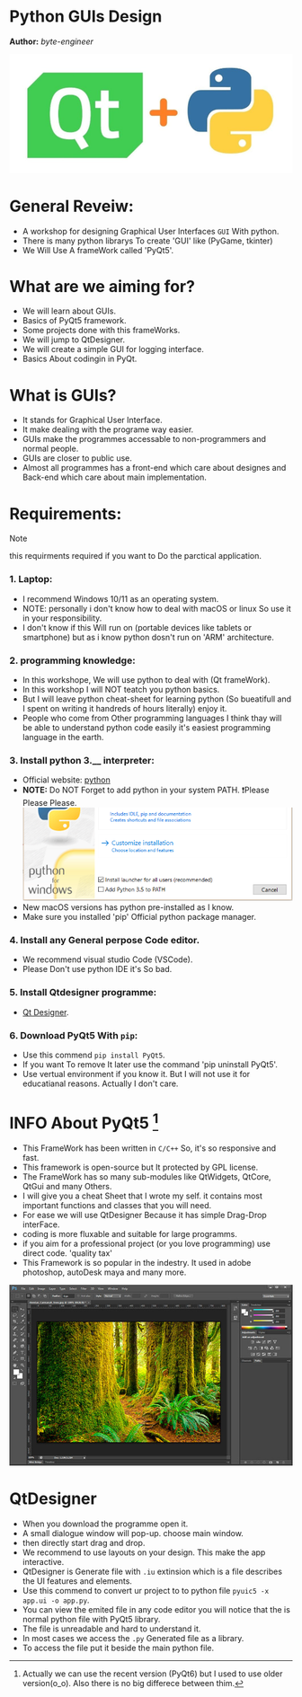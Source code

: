 <!-- README.md -->
<!-- Creator: byte-engineer -->
<!-- Date: 1 / 11 / 2024  -->
<!-- This WorkShop For IEEE Team. -->

<!-- I will upload this project to my github page. -->
<!-- https://github.com/byte-engineer/GUIsDesignWS -->

Python GUIs Design
==================
**Author:** *byte-engineer*

![python](Images/PyQt.jpg)

# General Reveiw:
   * A workshop for designing Graphical User Interfaces `GUI` With python.
   * There is many python librarys To create 'GUI' like (PyGame, tkinter)
   * We Will Use A frameWork called 'PyQt5'.



# What are we aiming for?
   * We will learn about GUIs.
   * Basics of PyQt5 framework.
   * Some projects done with this frameWorks. 
   * We will jump to QtDesigner.
   * We will create a simple GUI for logging interface.
   * Basics About codingin in PyQt.


# What is GUIs?
   * It stands for Graphical User Interface.
   * It make dealing with the programe way easier.
   * GUIs make the programmes accessable to non-programmers and normal people.
   * GUIs are closer to public use.
   * Almost all programmes has a front-end which care about designes and Back-end which care about main implementation.



# Requirements:
> [!NOTE]
> this requirments required if you want to Do the parctical application.

### 1. Laptop:
   * I recommend Windows 10/11 as an operating system.
   * NOTE: personally i don't know how to deal with macOS or linux So use it in your responsibility.
   * I don't know if this Will run on (portable devices like tablets or smartphone) but as i know python dosn't run on 'ARM' architecture. 
### 2. programming knowledge:
   * In this workshope, We will use python to deal with (Qt frameWork).
   * In this workshop I will NOT teatch you python basics.
   * But I will leave python cheat-sheet for learning python (So bueatifull and I spent on writing it handreds of hours literally) enjoy it.
   * People who come from Other programming languages I think thay will be able to understand python code easily it's easiest programming language in the earth. 
### 3. Install python 3.__ interpreter:
   * Official website: [python](https://www.python.org/downloads/)
   * **NOTE:** Do NOT Forget to add python in your system PATH. ❗Please Please Please.
   ![pythonPath](Images/pythonPath.PNG)
   * New macOS versions has python pre-installed as I know.
   * Make sure you installed 'pip' Official python package manager.
### 4. Install any General perpose Code editor.
   * We recommend visual studio Code (VSCode).
   * Please Don't use python IDE it's So bad.
### 5. Install Qtdesigner programme:
   * [Qt Designer](https://build-system.fman.io/qt-designer-download).
### 6. Download PyQt5 With `pip`:
   * Use this commend `pip install PyQt5`.
   * If you want To remove It later use the command 'pip uninstall PyQt5'.
   * Use vertual environment if you know it. But I will not use it for educatianal reasons.  Actually I don't care.
   <!-- * TODO: Does PyQt-tools Downloaded with the library?? -->


# INFO About PyQt5 [^1]
   * This FrameWork has been written in `C/C++` So, it's so responsive and fast.
   * This framework is open-source but It protected by GPL license.
   * The FrameWork has so many sub-modules like QtWidgets, QtCore, QtGui and many Others.
   * I will give you a cheat Sheet that I wrote my self. it contains most important functions and classes that you will need.
   * For ease we will use QtDesigner Because it has simple Drag-Drop interFace.
   * coding is more fluxable and suitable for large programms.
   * if you aim for a professional project (or you love programming) use direct code. 'quality tax'
   * This Framework is so popular in the indestry. It used in adobe photoshop, autoDesk maya and many more.

![logos](Images/APSUI.jpg)

[^1]: Actually we can use the recent version (PyQt6) but I used to use older version(o_o). Also there is no big differece between thim.



# QtDesigner
   * When you download the programme open it.
   * A small dialogue window will pop-up. choose main window.
   * then directly start drag and drop.
   * We recommend to use layouts on your design. This make the app interactive.
   * QtDesigner is Generate file with `.iu` extinsion which is a file describes the UI features and elements.
   * Use this commend to convert ur project to to python file `pyuic5 -x app.ui -o app.py`.
   * You can view the emited file in any code editor you will notice that the is normal python file with PyQt5 library.
   * The file is unreadable and hard to understand it.
   * In most cases we access the `.py` Generated file as a library.
   * To access the file put it beside the main python file.

